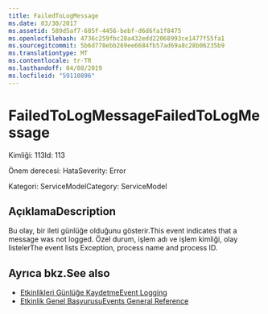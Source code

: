 ```yaml
---
title: FailedToLogMessage
ms.date: 03/30/2017
ms.assetid: 589d5af7-685f-4456-bebf-d6d6fa1f8475
ms.openlocfilehash: 4736c259fbc28a432edd22068993ce1477f55fa1
ms.sourcegitcommit: 5b6d778ebb269ee6684fb57ad69a8c28b06235b9
ms.translationtype: MT
ms.contentlocale: tr-TR
ms.lasthandoff: 04/08/2019
ms.locfileid: "59110896"
---
```

# <a name="failedtologmessage"></a><span data-ttu-id="847d3-102">FailedToLogMessage</span><span class="sxs-lookup"><span data-stu-id="847d3-102">FailedToLogMessage</span></span>
<span data-ttu-id="847d3-103">Kimliği: 113</span><span class="sxs-lookup"><span data-stu-id="847d3-103">Id: 113</span></span>  
  
 <span data-ttu-id="847d3-104">Önem derecesi: Hata</span><span class="sxs-lookup"><span data-stu-id="847d3-104">Severity: Error</span></span>  
  
 <span data-ttu-id="847d3-105">Kategori: ServiceModel</span><span class="sxs-lookup"><span data-stu-id="847d3-105">Category: ServiceModel</span></span>  
  
## <a name="description"></a><span data-ttu-id="847d3-106">Açıklama</span><span class="sxs-lookup"><span data-stu-id="847d3-106">Description</span></span>  
 <span data-ttu-id="847d3-107">Bu olay, bir ileti günlüğe olduğunu gösterir.</span><span class="sxs-lookup"><span data-stu-id="847d3-107">This event indicates that a message was not logged.</span></span> <span data-ttu-id="847d3-108">Özel durum, işlem adı ve işlem kimliği, olay listeler</span><span class="sxs-lookup"><span data-stu-id="847d3-108">The event lists Exception, process name and process ID.</span></span>  
  
## <a name="see-also"></a><span data-ttu-id="847d3-109">Ayrıca bkz.</span><span class="sxs-lookup"><span data-stu-id="847d3-109">See also</span></span>

- [<span data-ttu-id="847d3-110">Etkinlikleri Günlüğe Kaydetme</span><span class="sxs-lookup"><span data-stu-id="847d3-110">Event Logging</span></span>](../../../../../docs/framework/wcf/diagnostics/event-logging/index.md)
- [<span data-ttu-id="847d3-111">Etkinlik Genel Başvurusu</span><span class="sxs-lookup"><span data-stu-id="847d3-111">Events General Reference</span></span>](../../../../../docs/framework/wcf/diagnostics/event-logging/events-general-reference.md)

